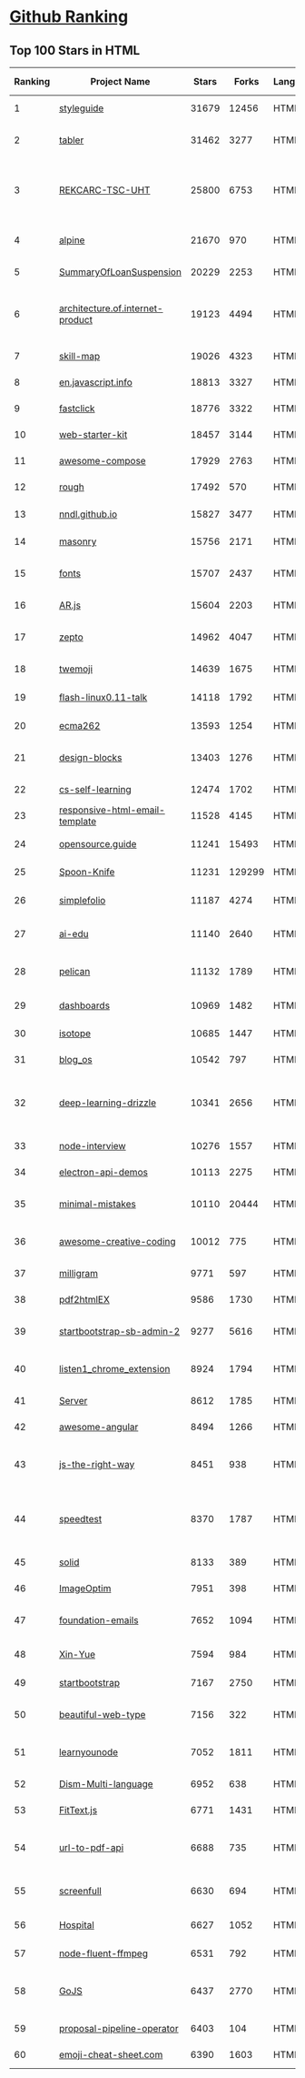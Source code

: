 [Github Ranking](../README.md)
==========

## Top 100 Stars in HTML

| Ranking | Project Name | Stars | Forks | Language | Open Issues | Description | Last Commit |
| ------- | ------------ | ----- | ----- | -------- | ----------- | ----------- | ----------- |
| 1 | [styleguide](https://github.com/google/styleguide) | 31679 | 12456 | HTML | 185 | Style guides for Google-originated open-source projects | 2022-09-01T02:00:50Z |
| 2 | [tabler](https://github.com/tabler/tabler) | 31462 | 3277 | HTML | 47 | Tabler is free and open-source HTML Dashboard UI Kit built on Bootstrap | 2022-09-18T21:20:22Z |
| 3 | [REKCARC-TSC-UHT](https://github.com/PKUanonym/REKCARC-TSC-UHT) | 25800 | 6753 | HTML | 0 | 清华大学计算机系课程攻略 Guidance for courses in Department of Computer Science and Technology, Tsinghua University | 2022-09-19T02:02:21Z |
| 4 | [alpine](https://github.com/alpinejs/alpine) | 21670 | 970 | HTML | 17 | A rugged, minimal framework for composing JavaScript behavior in your markup.  | 2022-09-18T22:24:31Z |
| 5 | [SummaryOfLoanSuspension](https://github.com/WeNeedHome/SummaryOfLoanSuspension) | 20229 | 2253 | HTML | 0 | 全国各省市停贷通知汇总 | 2022-09-14T02:41:23Z |
| 6 | [architecture.of.internet-product](https://github.com/davideuler/architecture.of.internet-product) | 19123 | 4494 | HTML | 3 | 互联网公司技术架构，微信/淘宝/微博/腾讯/阿里/美团点评/百度/Google/Facebook/Amazon/eBay的架构，欢迎PR补充 | 2022-09-04T14:56:01Z |
| 7 | [skill-map](https://github.com/TeamStuQ/skill-map) | 19026 | 4323 | HTML | 68 | 程序员技能图谱 | 2022-09-08T07:16:01Z |
| 8 | [en.javascript.info](https://github.com/javascript-tutorial/en.javascript.info) | 18813 | 3327 | HTML | 80 | Modern JavaScript Tutorial  | 2022-09-18T05:45:15Z |
| 9 | [fastclick](https://github.com/ftlabs/fastclick) | 18776 | 3322 | HTML | 212 | Polyfill to remove click delays on browsers with touch UIs | 2021-08-13T16:01:47Z |
| 10 | [web-starter-kit](https://github.com/google/web-starter-kit) | 18457 | 3144 | HTML | 50 | Web Starter Kit - a workflow for multi-device websites | 2022-08-19T12:21:19Z |
| 11 | [awesome-compose](https://github.com/docker/awesome-compose) | 17929 | 2763 | HTML | 38 | Awesome Docker Compose samples | 2022-09-18T15:22:25Z |
| 12 | [rough](https://github.com/rough-stuff/rough) | 17492 | 570 | HTML | 25 | Create graphics with a hand-drawn, sketchy, appearance | 2022-07-20T01:23:33Z |
| 13 | [nndl.github.io](https://github.com/nndl/nndl.github.io) | 15827 | 3477 | HTML | 69 | 《神经网络与深度学习》 邱锡鹏著 Neural Network and Deep Learning  | 2022-08-17T14:46:04Z |
| 14 | [masonry](https://github.com/desandro/masonry) | 15756 | 2171 | HTML | 58 | :love_hotel: Cascading grid layout plugin | 2021-10-03T09:17:12Z |
| 15 | [fonts](https://github.com/google/fonts) | 15707 | 2437 | HTML | 1055 | Font files available from Google Fonts, and a public issue tracker for all things Google Fonts | 2022-09-19T00:11:32Z |
| 16 | [AR.js](https://github.com/jeromeetienne/AR.js) | 15604 | 2203 | HTML | 2 | Efficient Augmented Reality for the Web - 60fps on mobile! | 2022-04-28T04:47:17Z |
| 17 | [zepto](https://github.com/madrobby/zepto) | 14962 | 4047 | HTML | 70 | Zepto.js is a minimalist JavaScript library for modern browsers, with a jQuery-compatible API | 2022-08-29T09:27:01Z |
| 18 | [twemoji](https://github.com/twitter/twemoji) | 14639 | 1675 | HTML | 48 | Emoji for everyone. https://twemoji.twitter.com/ | 2022-08-24T03:57:34Z |
| 19 | [flash-linux0.11-talk](https://github.com/sunym1993/flash-linux0.11-talk) | 14118 | 1792 | HTML | 31 | 你管这破玩意叫操作系统源码 — 像小说一样品读 Linux 0.11 核心代码 | 2022-08-26T16:18:18Z |
| 20 | [ecma262](https://github.com/tc39/ecma262) | 13593 | 1254 | HTML | 289 | Status, process, and documents for ECMA-262 | 2022-09-16T21:45:52Z |
| 21 | [design-blocks](https://github.com/froala/design-blocks) | 13403 | 1276 | HTML | 25 | A set of 170+ Bootstrap based design blocks ready to be used to create clean modern websites. | 2022-06-22T05:08:03Z |
| 22 | [cs-self-learning](https://github.com/PKUFlyingPig/cs-self-learning) | 12474 | 1702 | HTML | 28 | 计算机自学指南 | 2022-09-18T12:36:30Z |
| 23 | [responsive-html-email-template](https://github.com/leemunroe/responsive-html-email-template) | 11528 | 4145 | HTML | 5 | A free simple responsive HTML email template | 2022-07-15T20:36:08Z |
| 24 | [opensource.guide](https://github.com/github/opensource.guide) | 11241 | 15493 | HTML | 0 | 📚 Community guides for open source creators | 2022-09-18T20:56:45Z |
| 25 | [Spoon-Knife](https://github.com/octocat/Spoon-Knife) | 11231 | 129299 | HTML | 1482 | This repo is for demonstration purposes only. | 2022-09-19T01:02:28Z |
| 26 | [simplefolio](https://github.com/cobiwave/simplefolio) | 11187 | 4274 | HTML | 36 | ⚡️ A minimal portfolio template for Developers | 2022-09-14T04:07:02Z |
| 27 | [ai-edu](https://github.com/microsoft/ai-edu) | 11140 | 2640 | HTML | 55 | AI education materials for Chinese students, teachers and IT professionals. | 2022-09-15T11:33:54Z |
| 28 | [pelican](https://github.com/getpelican/pelican) | 11132 | 1789 | HTML | 54 | Static site generator that supports Markdown and reST syntax. Powered by Python. | 2022-09-17T06:02:54Z |
| 29 | [dashboards](https://github.com/keen/dashboards) | 10969 | 1482 | HTML | 1 | Responsive dashboard templates 📊✨ | 2021-11-02T12:25:42Z |
| 30 | [isotope](https://github.com/metafizzy/isotope) | 10685 | 1447 | HTML | 54 | :revolving_hearts: Filter & sort magical layouts | 2021-09-24T03:20:14Z |
| 31 | [blog_os](https://github.com/phil-opp/blog_os) | 10542 | 797 | HTML | 49 | Writing an OS in Rust | 2022-09-18T03:36:48Z |
| 32 | [deep-learning-drizzle](https://github.com/kmario23/deep-learning-drizzle) | 10341 | 2656 | HTML | 5 | Drench yourself in Deep Learning, Reinforcement Learning, Machine Learning, Computer Vision, and NLP by learning from these exciting lectures!! | 2022-04-10T19:33:15Z |
| 33 | [node-interview](https://github.com/ElemeFE/node-interview) | 10276 | 1557 | HTML | 6 | How to pass the Node.js interview of ElemeFE. | 2020-10-19T03:29:22Z |
| 34 | [electron-api-demos](https://github.com/electron/electron-api-demos) | 10113 | 2275 | HTML | 41 | Explore the Electron APIs | 2022-06-27T16:07:51Z |
| 35 | [minimal-mistakes](https://github.com/mmistakes/minimal-mistakes) | 10110 | 20444 | HTML | 14 | :triangular_ruler: Jekyll theme for building a personal site, blog, project documentation, or portfolio. | 2022-09-19T02:01:32Z |
| 36 | [awesome-creative-coding](https://github.com/terkelg/awesome-creative-coding) | 10012 | 775 | HTML | 1 | Creative Coding: Generative Art, Data visualization, Interaction Design, Resources. | 2022-09-14T13:37:06Z |
| 37 | [milligram](https://github.com/milligram/milligram) | 9771 | 597 | HTML | 29 | A minimalist CSS framework. | 2022-07-28T18:57:53Z |
| 38 | [pdf2htmlEX](https://github.com/coolwanglu/pdf2htmlEX) | 9586 | 1730 | HTML | 231 | Convert PDF to HTML without losing text or format. | 2022-08-05T10:02:16Z |
| 39 | [startbootstrap-sb-admin-2](https://github.com/StartBootstrap/startbootstrap-sb-admin-2) | 9277 | 5616 | HTML | 60 | A free, open source, Bootstrap admin theme created by Start Bootstrap | 2022-08-26T13:06:19Z |
| 40 | [listen1_chrome_extension](https://github.com/listen1/listen1_chrome_extension) | 8924 | 1794 | HTML | 241 | one for all free music in china (chrome extension, also works for firefox) | 2022-09-19T02:41:10Z |
| 41 | [Server](https://github.com/PanDownloadServer/Server) | 8612 | 1785 | HTML | 136 | PanDownload的个人维护版本 | 2020-09-25T01:38:15Z |
| 42 | [awesome-angular](https://github.com/PatrickJS/awesome-angular) | 8494 | 1266 | HTML | 0 | :page_facing_up: A curated list of awesome Angular resources | 2022-09-17T16:01:33Z |
| 43 | [js-the-right-way](https://github.com/braziljs/js-the-right-way) | 8451 | 938 | HTML | 17 | An easy-to-read, quick reference for JS best practices, accepted coding standards, and links around the Web | 2021-10-31T10:32:14Z |
| 44 | [speedtest](https://github.com/librespeed/speedtest) | 8370 | 1787 | HTML | 52 | Self-hosted Speedtest for HTML5 and more. Easy setup, examples, configurable, mobile friendly. Supports PHP, Node, Multiple servers, and more | 2022-08-24T13:23:07Z |
| 45 | [solid](https://github.com/solid/solid) | 8133 | 389 | HTML | 131 | Solid - Re-decentralizing the web (project directory) | 2022-08-24T14:54:37Z |
| 46 | [ImageOptim](https://github.com/ImageOptim/ImageOptim) | 7951 | 398 | HTML | 160 | GUI image optimizer for Mac | 2022-09-17T13:15:49Z |
| 47 | [foundation-emails](https://github.com/foundation/foundation-emails) | 7652 | 1094 | HTML | 174 | Quickly create responsive HTML emails that work on any device and client. Even Outlook. | 2022-07-11T20:41:48Z |
| 48 | [Xin-Yue](https://github.com/sikaozhe1997/Xin-Yue) | 7594 | 984 | HTML | 38 | 岳昕：致北大师生与北大外国语学院的一封公开信 | 2019-05-04T17:07:56Z |
| 49 | [startbootstrap](https://github.com/BlackrockDigital/startbootstrap) | 7167 | 2750 | HTML | 3 | A library of free and open source Bootstrap themes and templates | 2020-10-12T20:57:37Z |
| 50 | [beautiful-web-type](https://github.com/ubuwaits/beautiful-web-type) | 7156 | 322 | HTML | 3 | In-depth guide to the best open-source typefaces: https://beautifulwebtype.com | 2022-05-31T09:10:41Z |
| 51 | [learnyounode](https://github.com/workshopper/learnyounode) | 7052 | 1811 | HTML | 103 | Learn You The Node.js For Much Win! An intro to Node.js via a set of self-guided workshops. | 2021-12-04T20:27:04Z |
| 52 | [Dism-Multi-language](https://github.com/Chuyu-Team/Dism-Multi-language) | 6952 | 638 | HTML | 221 | Dism++ Multi-language Support & BUG Report | 2022-07-25T09:57:31Z |
| 53 | [FitText.js](https://github.com/davatron5000/FitText.js) | 6771 | 1431 | HTML | 9 | A jQuery plugin for inflating web type | 2020-12-02T14:09:34Z |
| 54 | [url-to-pdf-api](https://github.com/alvarcarto/url-to-pdf-api) | 6688 | 735 | HTML | 29 | Web page PDF/PNG rendering done right. Self-hosted service for rendering receipts, invoices, or any content. | 2022-08-19T16:42:46Z |
| 55 | [screenfull](https://github.com/sindresorhus/screenfull) | 6630 | 694 | HTML | 12 | Simple wrapper for cross-browser usage of the JavaScript Fullscreen API | 2022-07-08T13:02:03Z |
| 56 | [Hospital](https://github.com/open-power-workgroup/Hospital) | 6627 | 1052 | HTML | 44 | OpenPower工作组收集汇总的医院开放数据 | 2020-10-27T03:02:37Z |
| 57 | [node-fluent-ffmpeg](https://github.com/fluent-ffmpeg/node-fluent-ffmpeg) | 6531 | 792 | HTML | 290 | A fluent API to FFMPEG (http://www.ffmpeg.org) | 2021-11-02T04:52:08Z |
| 58 | [GoJS](https://github.com/NorthwoodsSoftware/GoJS) | 6437 | 2770 | HTML | 0 | JavaScript diagramming library for interactive flowcharts, org charts, design tools, planning tools, visual languages. | 2022-09-14T13:23:46Z |
| 59 | [proposal-pipeline-operator](https://github.com/tc39/proposal-pipeline-operator) | 6403 | 104 | HTML | 26 | A proposal for adding a useful pipe operator to JavaScript. | 2022-09-07T21:37:26Z |
| 60 | [emoji-cheat-sheet.com](https://github.com/WebpageFX/emoji-cheat-sheet.com) | 6390 | 1603 | HTML | 46 | A one pager for emojis on Campfire and GitHub | 2022-05-28T07:47:03Z |

